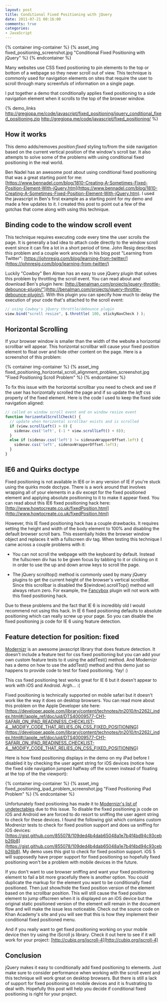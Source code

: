 ```yaml
---
layout: post
title: Conditional Fixed Positioning with jQuery
date: 2011-07-21 00:16:00
comments: true
categories:
- JavaScript
---
```


{% container img-container %}
  {% asset_img fixed_positioning_screenshot.jpg "Conditional Fixed Positioning with jQuery" %}
{% endcontainer %}

Many websites use CSS fixed positioning to pin elements to the top or bottom of a webpage so they never scroll out of view. This technique is commonly used for navigation elements on sites that require the user to scroll through many screenfuls of information on a single page.

I put together a demo that conditionally applies fixed positioning to a side navigation element when it scrolls to the top of the browser window.

<!--more-->


{% demo_links http://gregjopa.me/code/javascript/fixed_positioning/jquery_conditional_fixed_positioning.zip
  http://gregjopa.me/code/javascript/fixed_positioning/ %}


## How it works

This demo adds/removes _position:fixed_ styling to/from the side navigation based on the current vertical position of the window's scroll bar. It also attempts to solve some of the problems with using conditional fixed positioning in the real world.

Ben Nadel has an awesome post about using conditional fixed positioning that was a great starting point for me: [https://www.bennadel.com/blog/1810-Creating-A-Sometimes-Fixed-Position-Element-With-jQuery.htm](https://www.bennadel.com/blog/1810-Creating-A-Sometimes-Fixed-Position-Element-With-jQuery.htm). I used the javascript in Ben's first example as a starting point for my demo and made a few updates to it. I created this post to point out a few of the gotchas that come along with using this technique.

## Binding code to the window scroll event

This technique requires executing code every time the user scrolls the page. It is generally a bad idea to attach code directly to the window scroll event since it can fire a lot in a short period of time. John Resig describes this problem and a couple work arounds in his blog post "Learning from Twitter": [https://johnresig.com/blog/learning-from-twitter/](https://johnresig.com/blog/learning-from-twitter/)

Luckily "Cowboy" Ben Alman has an easy to use jQuery plugin that solves this problem by throttling the scroll event. You can read about and download Ben's plugin here: [http://benalman.com/projects/jquery-throttle-debounce-plugin/"](http://benalman.com/projects/jquery-throttle-debounce-plugin/). With this plugin you can specify how much to delay the execution of your code that's attached to the scroll event:


``` javascript
// using Cowboy's jQuery throttle/debounce plugin
view.bind("scroll resize", $.throttle( 100, stickyNavCheck ) );
```


## Horizontal Scrolling

If your browser window is smaller than the width of the website a horizontal scrollbar will appear. This horizontal scrollbar will cause your fixed position element to float over and hide other content on the page. Here is a screenshot of this problem:

{% container img-container %}
  {% asset_img fixed_positioning_horizontal_scroll_alignment_problem_screenshot.jpg "Fixed Positioning Scroll Problem" %}
{% endcontainer %}

To fix this issue with the horizontal scrollbar you need to check and see if the user has horizontally scrolled the page and if so update the _left_ css property of the fixed element. Here is the code I used to keep the fixed side navigation aligned:


``` javascript
// called on window scroll event and on window resize event
function horizontalScrollCheck() {
  // update when horizontal scrollbar exists and is scrolled
  if (view.scrollLeft() > 0) {
    sidenav.css('left', (-1 * view.scrollLeft() + 8));
  }
  else if (sidenav.css('left') != sidenavWrapperOffset.left) {
    sidenav.css('left', sidenavWrapperOffset.left);
  }
}
```


## IE6 and Quirks doctype

Fixed positioning is not available in IE6 or in any version of IE if you're stuck using the quirks mode doctype. There is a work around that involves wrapping all of your elements in a div except for the fixed positioned element and applying absolute positioning to it to make it appear fixed. You can read about this IE6 fixed positioning hack here: [http://www.howtocreate.co.uk/fixedPosition.html](http://www.howtocreate.co.uk/fixedPosition.html)

However, this IE fixed positioning hack has a couple drawbacks. It requires setting the height and width of the body element to 100% and disabling the default browser scroll bars. This essentially hides the browser window object and replaces it with a fullscreen div tag. When testing this technique I came across a couple problems with it:

* You can not scroll the webpage with the keyboard by default. Instead the fullscreen div has to be given focus by tabbing to it or clicking on it in order to use the up and down arrow keys to scroll the page.

* The jQuery scrolltop() method is commonly used by many jQuery plugins to get the current height of the browser's vertical scrollbar. Since this scrollbar is disabled the $(window).scrollTop() method will always return zero. For example, the [Fancybox](http://fancybox.net/) plugin will not work with this fixed positioning hack.


Due to these problems and the fact that IE 6 is incredibly old I would recommend not using this hack. In IE 6 fixed positioning defaults to absolute positioning which can really screw up your page. So you can disable the fixed positioning js code for IE 6 using feature detection.

## Feature detection for position: fixed

[Modernizr](https://modernizr.com/) is an awesome javascript library that does feature detection. It doesn't include a feature test for css fixed positioning but you can add your own custom feature tests to it using the addTest() method. And Modernizr has a demo on how to use the addTest() method and this demo just so happens to provide code to test for fixed positioning. Yay! :)

This css fixed positioning test works great for IE 6 but it doesn't appear to work with iOS and Android. Argh... :(

Fixed positioning is technically supported on mobile safari but it doesn't work like the way it does on desktop browsers. You can read more about this problem on the Apple Developer site here: [https://developer.apple.com/library/content/technotes/tn2010/tn2262/_index.html#//apple_ref/doc/uid/DTS40009577-CH1-SAFARI_ON_IPAD_READINESS_CHECKLIST-4__MODIFY_CODE_THAT_RELIES_ON_CSS_FIXED_POSITIONING](https://developer.apple.com/library/content/technotes/tn2010/tn2262/_index.html#//apple_ref/doc/uid/DTS40009577-CH1-SAFARI_ON_IPAD_READINESS_CHECKLIST-4__MODIFY_CODE_THAT_RELIES_ON_CSS_FIXED_POSITIONING)

Here is how fixed positioning displays in the demo on my iPad before I disabled it by checking the user agent string for iOS devices (notice how the fixed side navigation jumped halfway off the screen instead of floating at the top of the the viewport):

{% container img-container %}
  {% asset_img fixed_positioning_ipad_problem_screenshot.jpg "Fixed Positioning iPad Problem" %}
{% endcontainer %}

Unfortunately fixed positioning has made it to [Modernizr's list of undetectables](https://github.com/Modernizr/Modernizr/wiki/Undetectables) due to this issue. To disable the fixed positioning js code on iOS and Android we are forced to do resort to sniffing the user agent string to check for these devices. I found the following gist which contains custom Modrenizr tests to check for fixed position support and does ua sniffing for iOS devices: [https://gist.github.com/855078/109ded4b4dab65048a1e7b4f4bd94c93cebb26b8](https://gist.github.com/855078/109ded4b4dab65048a1e7b4f4bd94c93cebb26b8). My demo uses this gist to check for fixed position support. iOS 5 will supposedly have proper support for fixed positioning so hopefully fixed positioning won't be a problem with mobile devices in the future.

If you don't want to use browser sniffing and want your fixed positioning element to fail a bit more gracefully there is another option. You could duplicate the markup for the element you want to be conditionally fixed positioned. Then just show/hide the fixed position version of the element based on the scrollbar position. This will still cause the fixed position element to jump offscreen when it is displayed on an iOS device but the original static positioned version of the element will remain in the document flow and will make the issue less noticeable. Check out the source code on Khan Academy's site and you will see that this is how they implement their conditional fixed positioned menu.

And if you really want to get fixed positioning working on your mobile device then try using the iScroll js library. Check it out here to see if it will work for your project: [http://cubiq.org/iscroll-4](http://cubiq.org/iscroll-4)


## Conclusion

jQuery makes it easy to conditionally add fixed positioning to elements. Just make sure to consider performance when working with the scroll event and this technique will work great on desktop browsers. But there is still a lack of support for fixed positioning on mobile devices and it is frustrating to deal with. Hopefully this post will help you decide if conditional fixed positioning is right for your project.
